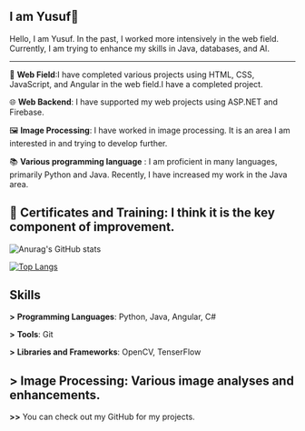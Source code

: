 ## I am Yusuf👋
Hello, I am Yusuf. In the past, I worked more intensively in the web field. Currently, I am trying to enhance my skills in Java, databases, and AI.

----------------------------------------------------------------------------------------------------------------------------------------------------------------------------------------------------------------------------
💬 **Web Field**:I have completed various projects using HTML, CSS, JavaScript, and Angular in the web field.I have a completed project.

🌐 **Web Backend**: I have supported my web projects using ASP.NET and Firebase.

🖼 **Image Processing**: I have worked in image processing. It is an area I am interested in and trying to develop further.

📚 **Various programming language** : I am proficient in many languages, primarily Python and Java. Recently, I have increased my work in the Java area.

🔗 **Certificates and Training**: I think it is the key component of improvement.
----------------------------------------------------------------------------------------------------------------------------------------------------------------------------------------------------------------------------

![Anurag's GitHub stats](https://github-readme-stats.vercel.app/api?username=YusufTufan&show_icons=true&theme=dark)

[![Top Langs](https://github-readme-stats.vercel.app/api/top-langs/?username=YusufTufan&layout=donut)](https://github.com/anuraghazra/github-readme-stats)

**Skills**
----------------------------------------------------------------------------------------------------------------------------------------------------------------------------------------------------------------------------

**>** **Programming Languages**: Python, Java, Angular, C#

**>** **Tools**: Git

**>** **Libraries and Frameworks**: OpenCV, TenserFlow

**>** **Image Processing**: Various image analyses and enhancements.
----------------------------------------------------------------------------------------------------------------------------------------------------------------------------------------------------------------------------

**>>** You can check out my GitHub for my projects.
